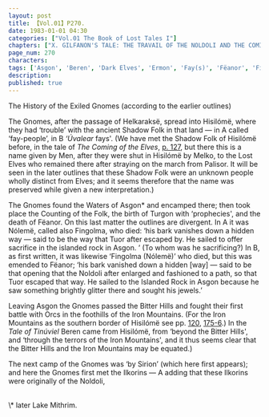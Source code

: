 ```yaml
---
layout: post
title: 【Vol.01】P270.
date: 1983-01-01 04:30
categories: ["Vol.01 The Book of Lost Tales I"]
chapters: ["X. GILFANON'S TALE: THE TRAVAIL OF THE NOLDOLI AND THE COMING OF MANKIND"]
page_num: 270
characters: 
tags: ['Asgon', 'Beren', 'Dark Elves', 'Ermon', 'Fay(s)', 'Fëanor', 'Fingolma', 'Finwë Nólemë', 'Gnomes', 'Helkaraksë', 'Hisilómë', 'Ilkorin(s)', 'Iron Mountains', 'Bitter Hills', 'Lost Elves', 'Melko', 'Mithrim', 'Men', 'Orcs']
description: 
published: true
---
```


The History of the Exiled Gnomes (according to the earlier outlines)

The Gnomes, after the passage of Helkaraksë, spread into Hisilómë, where they had ‘trouble’ with the ancient Shadow Folk in that land — in A called ‘fay-people’, in B <I>‘Úvalear</I> fays'. (We have met the Shadow Folk of Hisilómë before, in the tale of <I>The Coming of the Elves</I>, [p. 127]({{site.baseurl}}/vol01-p127), but there this is a name given by Men, after they were shut in Hisilómë by Melko, to the Lost Elves who remained there after straying on the march from Palisor. It will be seen in the later outlines that these Shadow Folk were an unknown people wholly distinct from Elves; and it seems therefore that the name was preserved while given a new interpretation.)

The Gnomes found the Waters of Asgon\* and encamped there; then took place the Counting of the Folk, the birth of Turgon with ‘prophecies', and the death of Fëanor. On this last matter the outlines are divergent. In A it was Nólemë, called also Fingolma, who died: ‘his bark vanishes down a hidden way — said to be the way that Tuor after escaped by. He sailed to offer sacrifice in the islanded rock in Asgon. ’ (To whom was he sacrificing?) In B, as first written, it was likewise ‘Fingolma (Nólemë)’ who died, but this was emended to Fëanor; ‘his bark vanished down a hidden [way] — said to be that opening that the Noldoli after enlarged and fashioned to a path, so that Tuor escaped that way. He sailed to the Islanded Rock in Asgon because he saw something brightly glitter there and sought his jewels.’

Leaving Asgon the Gnomes passed the Bitter Hills and fought their first battle with Orcs in the foothills of the Iron Mountains. (For the Iron Mountains as the southern border of Hisilómë see pp. [120]({{site.baseurl}}/vol01-p120), [175-6]({{site.baseurl}}/vol01-p175).) In the <I>Tale of Tinúviel</I> Beren came from Hisilómë, from ‘beyond the Bitter Hills', and ‘through the terrors of the Iron Mountains', and it thus seems clear that the Bitter Hills and the Iron Mountains may be equated.)

The next camp of the Gnomes was ‘by Sirion’ (which here first appears); and here the Gnomes first met the Ilkorins — A adding that these Ilkorins were originally of the Noldoli,

<BR>
\* later Lake Mithrim.

